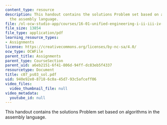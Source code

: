 ```yaml
---
content_type: resource
description: This handout contains the solutions Problem set based on algorithms in
  the assembly language.
file: /ol-ocw-studio-app/courses/16-01-unified-engineering-i-ii-iii-iv-fall-2005-spring-2006/940e92e087186c0a45d793c5afceff06_c07_ps03_sol.pdf
file_size: 13854
file_type: application/pdf
learning_resource_types:
- Assignments
license: https://creativecommons.org/licenses/by-nc-sa/4.0/
ocw_type: OCWFile
parent_title: Assignments
parent_type: CourseSection
parent_uid: a6eb2151-6f41-806d-94ff-dc83eb5f4337
resourcetype: Document
title: c07_ps03_sol.pdf
uid: 940e92e0-8718-6c0a-45d7-93c5afceff06
video_files:
  video_thumbnail_file: null
video_metadata:
  youtube_id: null
---
```

This handout contains the solutions Problem set based on algorithms in the assembly language.